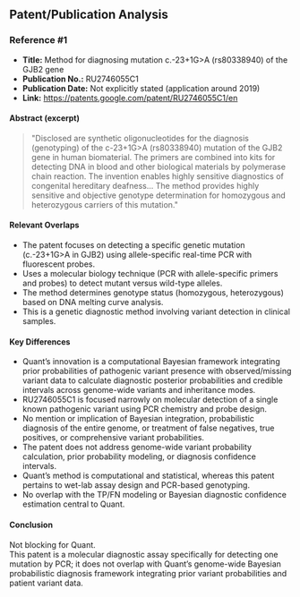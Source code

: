 ## Patent/Publication Analysis

### Reference #1

- **Title:** Method for diagnosing mutation c.-23+1G>A (rs80338940) of the GJB2 gene  
- **Publication No.:** RU2746055C1  
- **Publication Date:** Not explicitly stated (application around 2019)  
- **Link:** https://patents.google.com/patent/RU2746055C1/en  

#### Abstract (excerpt)

> "Disclosed are synthetic oligonucleotides for the diagnosis (genotyping) of the c-23+1G>A (rs80338940) mutation of the GJB2 gene in human biomaterial. The primers are combined into kits for detecting DNA in blood and other biological materials by polymerase chain reaction. The invention enables highly sensitive diagnostics of congenital hereditary deafness... The method provides highly sensitive and objective genotype determination for homozygous and heterozygous carriers of this mutation."

#### Relevant Overlaps

- The patent focuses on detecting a specific genetic mutation (c.-23+1G>A in GJB2) using allele-specific real-time PCR with fluorescent probes.
- Uses a molecular biology technique (PCR with allele-specific primers and probes) to detect mutant versus wild-type alleles.
- The method determines genotype status (homozygous, heterozygous) based on DNA melting curve analysis.
- This is a genetic diagnostic method involving variant detection in clinical samples.

#### Key Differences

- Quant’s innovation is a computational Bayesian framework integrating prior probabilities of pathogenic variant presence with observed/missing variant data to calculate diagnostic posterior probabilities and credible intervals across genome-wide variants and inheritance modes.
- RU2746055C1 is focused narrowly on molecular detection of a single known pathogenic variant using PCR chemistry and probe design.
- No mention or implication of Bayesian integration, probabilistic diagnosis of the entire genome, or treatment of false negatives, true positives, or comprehensive variant probabilities.
- The patent does not address genome-wide variant probability calculation, prior probability modeling, or diagnosis confidence intervals.
- Quant’s method is computational and statistical, whereas this patent pertains to wet-lab assay design and PCR-based genotyping.
- No overlap with the TP/FN modeling or Bayesian diagnostic confidence estimation central to Quant.

#### Conclusion

Not blocking for Quant.  
This patent is a molecular diagnostic assay specifically for detecting one mutation by PCR; it does not overlap with Quant’s genome-wide Bayesian probabilistic diagnosis framework integrating prior variant probabilities and patient variant data.

